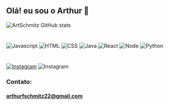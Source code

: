 ## Olá! eu sou o Arthur 🤙

![ArtSchmitz GitHub stats](https://github-readme-stats.vercel.app/api?username=ArtSchm22&anuraghazra&show_icons=true&theme=cobalt)
#
![Javascript](https://img.shields.io/badge/JavaScript-323330?style=for-the-badge&logo=javascript&logoColor=F7DF1E)
![HTML](https://img.shields.io/badge/HTML5-E34F26?style=for-the-badge&logo=html5&logoColor=white)
![CSS](https://img.shields.io/badge/CSS3-1572B6?style=for-the-badge&logo=css3&logoColor=white)
![Java](https://img.shields.io/badge/Java-ED8B00?style=for-the-badge&logo=java&logoColor=white)
![React](https://img.shields.io/badge/React-20232A?style=for-the-badge&logo=react&logoColor=61DAFB)
![Node](https://img.shields.io/badge/Node.js-43853D?style=for-the-badge&logo=node.js&logoColor=white)
![Python](https://img.shields.io/badge/Python-14354C?style=for-the-badge&logo=python&logoColor=white)
#
[![Instagram](https://img.shields.io/badge/Instagram-E4405F?style=for-the-badge&logo=instagram&logoColor=white)](https://instagram.com/arthurfschmitz)
![Instagram](https://img.shields.io/badge/Gmail-D14836?style=for-the-badge&logo=gmail&logoColor=white)
### Contato:
#### arthurfschmitz22@gmail.com


